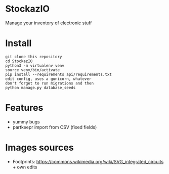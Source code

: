 # StockazIO

Manage your inventory of electronic stuff

# Install

```
git clone this repository
cd StockazIO
python3 -m virtualenv venv
source venv/bin/activate
pip install --requirements api/requirements.txt
edit config, uses a gunicorn, whatever
don't forget to run migrations and then
python manage.py database_seeds
```

# Features

- yummy bugs
- partkeepr import from CSV (fixed fields)

# Images sources
- Footprints: https://commons.wikimedia.org/wiki/SVG_integrated_circuits + own edits

